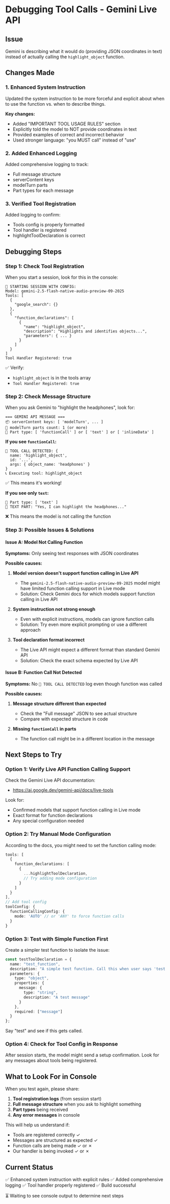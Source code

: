 # Debugging Tool Calls - Gemini Live API

## Issue
Gemini is describing what it would do (providing JSON coordinates in text) instead of actually calling the `highlight_object` function.

## Changes Made

### 1. Enhanced System Instruction
Updated the system instruction to be more forceful and explicit about when to use the function vs. when to describe things.

**Key changes:**
- Added "IMPORTANT TOOL USAGE RULES" section
- Explicitly told the model to NOT provide coordinates in text
- Provided examples of correct and incorrect behavior
- Used stronger language: "you MUST call" instead of "use"

### 2. Added Enhanced Logging
Added comprehensive logging to track:
- Full message structure
- serverContent keys
- modelTurn parts
- Part types for each message

### 3. Verified Tool Registration
Added logging to confirm:
- Tools config is properly formatted
- Tool handler is registered
- highlightToolDeclaration is correct

## Debugging Steps

### Step 1: Check Tool Registration
When you start a session, look for this in the console:

```
🚀 STARTING SESSION WITH CONFIG:
Model: gemini-2.5-flash-native-audio-preview-09-2025
Tools: [
  {
    "google_search": {}
  },
  {
    "function_declarations": [
      {
        "name": "highlight_object",
        "description": "Highlights and identifies objects...",
        "parameters": { ... }
      }
    ]
  }
]
Tool Handler Registered: true
```

✅ Verify:
- `highlight_object` is in the tools array
- `Tool Handler Registered: true`

### Step 2: Check Message Structure
When you ask Gemini to "highlight the headphones", look for:

```
=== GEMINI API MESSAGE ===
📦 serverContent keys: [ 'modelTurn', ... ]
🤖 modelTurn parts count: 1 (or more)
📄 Part type: [ 'functionCall' ] or [ 'text' ] or [ 'inlineData' ]
```

**If you see `functionCall`:**
```
🔧 TOOL CALL DETECTED: {
  name: 'highlight_object',
  id: '...',
  args: { object_name: 'headphones' }
}
📞 Executing tool: highlight_object
```
✅ This means it's working!

**If you see only `text`:**
```
📄 Part type: [ 'text' ]
💬 TEXT PART: "Yes, I can highlight the headphones..."
```
❌ This means the model is not calling the function

### Step 3: Possible Issues & Solutions

#### Issue A: Model Not Calling Function
**Symptoms:** Only seeing text responses with JSON coordinates

**Possible causes:**
1. **Model version doesn't support function calling in Live API**
   - The `gemini-2.5-flash-native-audio-preview-09-2025` model might have limited function calling support in Live mode
   - Solution: Check Gemini docs for which models support function calling in Live API

2. **System instruction not strong enough**
   - Even with explicit instructions, models can ignore function calls
   - Solution: Try even more explicit prompting or use a different approach

3. **Tool declaration format incorrect**
   - The Live API might expect a different format than standard Gemini API
   - Solution: Check the exact schema expected by Live API

#### Issue B: Function Call Not Detected
**Symptoms:** No `🔧 TOOL CALL DETECTED` log even though function was called

**Possible causes:**
1. **Message structure different than expected**
   - Check the "Full message" JSON to see actual structure
   - Compare with expected structure in code

2. **Missing `functionCall` in parts**
   - The function call might be in a different location in the message

## Next Steps to Try

### Option 1: Verify Live API Function Calling Support
Check the Gemini Live API documentation:
- https://ai.google.dev/gemini-api/docs/live-tools

Look for:
- Confirmed models that support function calling in Live mode
- Exact format for function declarations
- Any special configuration needed

### Option 2: Try Manual Mode Configuration
According to the docs, you might need to set the function calling mode:

```typescript
tools: [
  {
    function_declarations: [
      {
        ...highlightToolDeclaration,
        // Try adding mode configuration
      }
    ]
  }
],
// Add tool config
toolConfig: {
  functionCallingConfig: {
    mode: 'AUTO' // or 'ANY' to force function calls
  }
}
```

### Option 3: Test with Simple Function First
Create a simpler test function to isolate the issue:

```typescript
const testToolDeclaration = {
  name: "test_function",
  description: "A simple test function. Call this when user says 'test'.",
  parameters: {
    type: "object",
    properties: {
      message: {
        type: "string",
        description: "A test message"
      }
    },
    required: ["message"]
  }
};
```

Say "test" and see if this gets called.

### Option 4: Check for Tool Config in Response
After session starts, the model might send a setup confirmation. Look for any messages about tools being registered.

## What to Look For in Console

When you test again, please share:

1. **Tool registration logs** (from session start)
2. **Full message structure** when you ask to highlight something
3. **Part types** being received
4. **Any error messages** in console

This will help us understand if:
- Tools are registered correctly ✓
- Messages are structured as expected ✓
- Function calls are being made ✓ or ✗
- Our handler is being invoked ✓ or ✗

## Current Status

✅ Enhanced system instruction with explicit rules
✅ Added comprehensive logging
✅ Tool handler properly registered
✅ Build successful

⏳ Waiting to see console output to determine next steps
